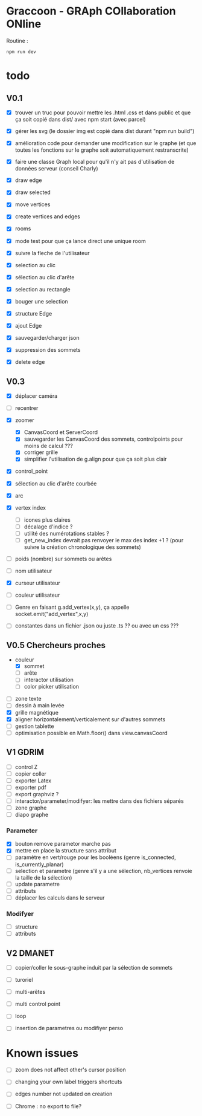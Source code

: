 # Graccoon - GRAph COllaboration ONline

Routine :

```
npm run dev
```

# todo

## V0.1

- [X] trouver un truc pour pouvoir mettre les .html .css et dans public et que ça soit copié dans dist/ avec npm start (avec parcel)
- [X] gérer les svg (le dossier img est copié dans dist durant "npm run build")
- [X] amélioration code pour demander une modification sur le graphe (et que toutes les fonctions sur le graphe soit automatiquement restranscrite)
- [X] faire une classe Graph local pour qu'il n'y ait pas d'utilisation de données serveur (conseil Charly) 

- [x] draw edge
- [X] draw selected

- [X] move vertices
- [X] create vertices and edges
- [X] rooms
- [X] mode test pour que ça lance direct une unique room
- [X] suivre la fleche de l'utilisateur

- [X] selection au clic
- [X] sélection au clic d'arête
- [X] selection au rectangle
- [X] bouger une selection

- [X] structure Edge
- [X] ajout Edge

- [X] sauvegarder/charger json

- [X] suppression des sommets
- [X] delete edge

## V0.3

- [X] déplacer caméra
- [ ] recentrer
- [X] zoomer  
    - [X] CanvasCoord et ServerCoord
    - [X] sauvegarder les CanvasCoord des sommets, controlpoints pour moins de calcul ???
    - [X] corriger grille
    - [X] simplifier l'utilisation de g.align pour que ça soit plus clair

- [X] control_point
- [X] sélection au clic d'arête courbée
- [X] arc
- [X] vertex index
    - [ ] icones plus claires
    - [ ] décalage d'indice ?
    - [ ] utilité des numérotations stables ?
    - [ ] get_new_index devrait pas renvoyer le max des index +1 ? (pour suivre la création chronologique des sommets)
    
- [ ] poids (nombre) sur sommets ou arêtes

- [ ] nom utilisateur
- [X] curseur utilisateur
- [ ] couleur utilisateur

- [ ] Genre en faisant g.add_vertex(x,y), ça appelle socket.emit("add_vertex",x,y)
- [ ] constantes dans un fichier .json ou juste .ts ?? ou avec un css ???

## V0.5 Chercheurs proches

- couleur
    - [X] sommet
    - [ ] arête
    - [ ] interactor utilisation
    - [ ] color picker utilisation
- [ ] zone texte
- [ ] dessin à main levée
- [X] grille magnétique
- [X] aligner horizontalement/verticalement sur d'autres sommets
- [ ] gestion tablette
- [ ] optimisation possible en Math.floor() dans view.canvasCoord

## V1 GDRIM

- [ ] control Z
- [ ] copier coller
- [ ] exporter Latex
- [ ] exporter pdf
- [ ] export graphviz ?
- [ ] interactor/parameter/modifyer: les mettre dans des fichiers séparés
- [ ] zone graphe
- [ ] diapo graphe

### Parameter
- [X] bouton remove parametor marche pas
- [X] mettre en place la structure sans attribut
- [ ] paramètre en vert/rouge pour les booléens (genre is_connected, is_currently_planar)
- [ ] selection et parametre (genre s'il y a une sélection, nb_vertices renvoie la taille de la sélection)
- [ ] update parametre
- [ ] attributs
- [ ] déplacer les calculs dans le serveur

### Modifyer
- [ ] structure
- [ ] attributs

## V2 DMANET

- [ ] copier/coller le sous-graphe induit par la sélection de sommets
- [ ] turoriel
- [ ] multi-arêtes
- [ ] multi control point
- [ ] loop
- [ ] insertion de parametres ou modifiyer perso


# Known issues 
- [ ] zoom does not affect other's cursor position
- [ ] changing your own label triggers shortcuts
- [ ] edges number not updated on creation 
- [ ] Chrome : no export to file? 



